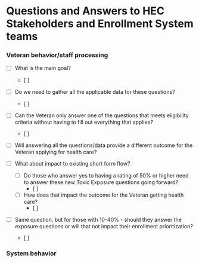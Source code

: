 # Questions and Answers to HEC Stakeholders and Enrollment System teams 

### Veteran behavior/staff processing
- [ ] What is the main goal?
     - [ ] 
- [ ] Do we need to gather all the applicable data for these questions?
     - [ ] 
- [ ] Can the Veteran only answer one of the questions that meets eligibility criteria without having to fill out everything that applies?
     - [ ] 
- [ ] Will answering all the questions/data provide a different outcome for the Veteran applying for health care?

- [ ] What about impact to existing short form flow?
     - [ ] Do those who answer yes to having a rating of 50% or higher need to answer these new Toxic Exposure questions going forward?
          - [ ] 
     - [ ] How does that impact the outcome for the Veteran getting health care?
          - [ ] 
- [ ] Same question, but for those with 10-40% - should they answer the exposure questions or will that not impact their enrollment prioritization?
     - [ ] 


### System behavior
